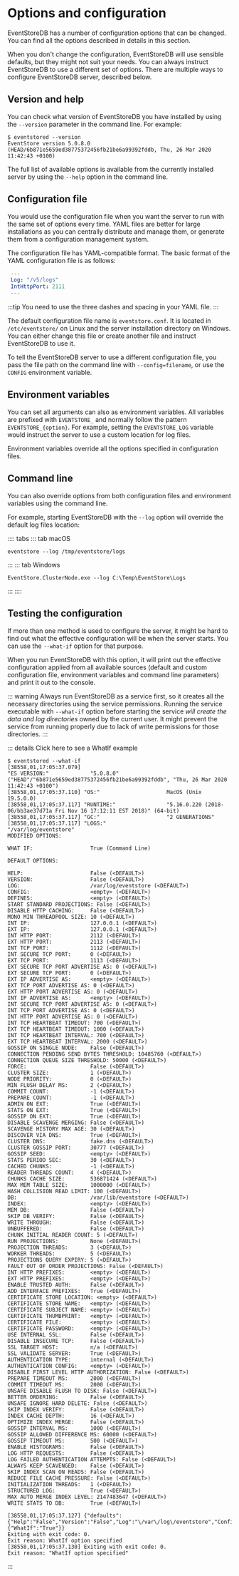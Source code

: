 # Options and configuration

EventStoreDB has a number of configuration options that can be changed. You can find all the options described in details in this section.

When you don't change the configuration, EventStoreDB will use sensible defaults, but they might not suit your needs. You can always instruct EventStoreDB to use a different set of options. There are multiple ways to configure EventStoreDB server, described below.

## Version and help

You can check what version of EventStoreDB you have installed by using the `--version` parameter in the command line. For example:

```
$ eventstored --version
EventStore version 5.0.8.0 (HEAD/6b871e5659ed38775372456fb21be6a99392fddb, Thu, 26 Mar 2020 11:42:43 +0100)
```

The full list of available options is available from the currently installed server by using the `--help` option in the command line.

## Configuration file

You would use the configuration file when you want the server to run with the same set of options every time. YAML files are better for large installations as you can centrally distribute and manage them, or generate them from a configuration management system.

The configuration file has YAML-compatible format. The basic format of the YAML configuration file is as follows:

```yaml
 ---
 Log: "/v5/logs"
 IntHttpPort: 2111
 --- 
```

:::tip
You need to use the three dashes and spacing in your YAML file.
:::

The default configuration file name is `eventstore.conf`. It is located in `/etc/eventstore/` on Linux and the server installation directory on Windows. You can either change this file or create another file and instruct EventStoreDB to use it.

To tell the EventStoreDB server to use a different configuration file, you pass the file path on the command line with `--config=filename`, or use the `CONFIG` environment variable.

## Environment variables

You can set all arguments can also as environment variables. All variables are prefixed with `EVENTSTORE_` and normally follow the pattern `EVENTSTORE_{option}`. For example, setting the `EVENTSTORE_LOG` variable would instruct the server to use a custom location for log files.

Environment variables override all the options specified in configuration files.

## Command line

You can also override options from both configuration files and environment variables using the command line.

For example, starting EventStoreDB with the `--log` option will override the default log files location:

:::: tabs
::: tab macOS
```
eventstore --log /tmp/eventstore/logs
```
:::
::: tab Windows
```
EventStore.ClusterNode.exe --log C:\Temp\EventStore\Logs
```
:::
::::

## Testing the configuration

If more than one method is used to configure the server, it might be hard to find out what the effective configuration will be when the server starts. You can use the `--what-if` option for that purpose. 

When you run EventStoreDB with this option, it will print out the effective configuration applied from all available sources (default and custom configuration file, environment variables and command line parameters) and print it out to the console.

::: warning
Always run EventStoreDB as a service first, so it creates all the necessary directories using the service permissions. Running the service executable with `--what-if` option before starting the service _will create the data and log directories_ owned by the current user. It might prevent the service from running properly due to lack of write permissions for those directories.
:::

::: details Click here to see a WhatIf example
```
$ eventstored --what-if
[38558,01,17:05:37.079]
"ES VERSION:"             "5.0.8.0" ("HEAD"/"6b871e5659ed38775372456fb21be6a99392fddb", "Thu, 26 Mar 2020 11:42:43 +0100")
[38558,01,17:05:37.110] "OS:"                     MacOS (Unix 19.5.0.0)
[38558,01,17:05:37.117] "RUNTIME:"                "5.16.0.220 (2018-06/bb3ae37d71a Fri Nov 16 17:12:11 EST 2018)" (64-bit)
[38558,01,17:05:37.117] "GC:"                     "2 GENERATIONS"
[38558,01,17:05:37.117] "LOGS:"                   "/var/log/eventstore"
MODIFIED OPTIONS:

WHAT IF:                  True (Command Line)

DEFAULT OPTIONS:

HELP:                     False (<DEFAULT>)
VERSION:                  False (<DEFAULT>)
LOG:                      /var/log/eventstore (<DEFAULT>)
CONFIG:                   <empty> (<DEFAULT>)
DEFINES:                  <empty> (<DEFAULT>)
START STANDARD PROJECTIONS: False (<DEFAULT>)
DISABLE HTTP CACHING:     False (<DEFAULT>)
MONO MIN THREADPOOL SIZE: 10 (<DEFAULT>)
INT IP:                   127.0.0.1 (<DEFAULT>)
EXT IP:                   127.0.0.1 (<DEFAULT>)
INT HTTP PORT:            2112 (<DEFAULT>)
EXT HTTP PORT:            2113 (<DEFAULT>)
INT TCP PORT:             1112 (<DEFAULT>)
INT SECURE TCP PORT:      0 (<DEFAULT>)
EXT TCP PORT:             1113 (<DEFAULT>)
EXT SECURE TCP PORT ADVERTISE AS: 0 (<DEFAULT>)
EXT SECURE TCP PORT:      0 (<DEFAULT>)
EXT IP ADVERTISE AS:      <empty> (<DEFAULT>)
EXT TCP PORT ADVERTISE AS: 0 (<DEFAULT>)
EXT HTTP PORT ADVERTISE AS: 0 (<DEFAULT>)
INT IP ADVERTISE AS:      <empty> (<DEFAULT>)
INT SECURE TCP PORT ADVERTISE AS: 0 (<DEFAULT>)
INT TCP PORT ADVERTISE AS: 0 (<DEFAULT>)
INT HTTP PORT ADVERTISE AS: 0 (<DEFAULT>)
INT TCP HEARTBEAT TIMEOUT: 700 (<DEFAULT>)
EXT TCP HEARTBEAT TIMEOUT: 1000 (<DEFAULT>)
INT TCP HEARTBEAT INTERVAL: 700 (<DEFAULT>)
EXT TCP HEARTBEAT INTERVAL: 2000 (<DEFAULT>)
GOSSIP ON SINGLE NODE:    False (<DEFAULT>)
CONNECTION PENDING SEND BYTES THRESHOLD: 10485760 (<DEFAULT>)
CONNECTION QUEUE SIZE THRESHOLD: 50000 (<DEFAULT>)
FORCE:                    False (<DEFAULT>)
CLUSTER SIZE:             1 (<DEFAULT>)
NODE PRIORITY:            0 (<DEFAULT>)
MIN FLUSH DELAY MS:       2 (<DEFAULT>)
COMMIT COUNT:             -1 (<DEFAULT>)
PREPARE COUNT:            -1 (<DEFAULT>)
ADMIN ON EXT:             True (<DEFAULT>)
STATS ON EXT:             True (<DEFAULT>)
GOSSIP ON EXT:            True (<DEFAULT>)
DISABLE SCAVENGE MERGING: False (<DEFAULT>)
SCAVENGE HISTORY MAX AGE: 30 (<DEFAULT>)
DISCOVER VIA DNS:         True (<DEFAULT>)
CLUSTER DNS:              fake.dns (<DEFAULT>)
CLUSTER GOSSIP PORT:      30777 (<DEFAULT>)
GOSSIP SEED:              <empty> (<DEFAULT>)
STATS PERIOD SEC:         30 (<DEFAULT>)
CACHED CHUNKS:            -1 (<DEFAULT>)
READER THREADS COUNT:     4 (<DEFAULT>)
CHUNKS CACHE SIZE:        536871424 (<DEFAULT>)
MAX MEM TABLE SIZE:       1000000 (<DEFAULT>)
HASH COLLISION READ LIMIT: 100 (<DEFAULT>)
DB:                       /var/lib/eventstore (<DEFAULT>)
INDEX:                    <empty> (<DEFAULT>)
MEM DB:                   False (<DEFAULT>)
SKIP DB VERIFY:           False (<DEFAULT>)
WRITE THROUGH:            False (<DEFAULT>)
UNBUFFERED:               False (<DEFAULT>)
CHUNK INITIAL READER COUNT: 5 (<DEFAULT>)
RUN PROJECTIONS:          None (<DEFAULT>)
PROJECTION THREADS:       3 (<DEFAULT>)
WORKER THREADS:           5 (<DEFAULT>)
PROJECTIONS QUERY EXPIRY: 5 (<DEFAULT>)
FAULT OUT OF ORDER PROJECTIONS: False (<DEFAULT>)
INT HTTP PREFIXES:        <empty> (<DEFAULT>)
EXT HTTP PREFIXES:        <empty> (<DEFAULT>)
ENABLE TRUSTED AUTH:      False (<DEFAULT>)
ADD INTERFACE PREFIXES:   True (<DEFAULT>)
CERTIFICATE STORE LOCATION: <empty> (<DEFAULT>)
CERTIFICATE STORE NAME:   <empty> (<DEFAULT>)
CERTIFICATE SUBJECT NAME: <empty> (<DEFAULT>)
CERTIFICATE THUMBPRINT:   <empty> (<DEFAULT>)
CERTIFICATE FILE:         <empty> (<DEFAULT>)
CERTIFICATE PASSWORD:     <empty> (<DEFAULT>)
USE INTERNAL SSL:         False (<DEFAULT>)
DISABLE INSECURE TCP:     False (<DEFAULT>)
SSL TARGET HOST:          n/a (<DEFAULT>)
SSL VALIDATE SERVER:      True (<DEFAULT>)
AUTHENTICATION TYPE:      internal (<DEFAULT>)
AUTHENTICATION CONFIG:    <empty> (<DEFAULT>)
DISABLE FIRST LEVEL HTTP AUTHORIZATION: False (<DEFAULT>)
PREPARE TIMEOUT MS:       2000 (<DEFAULT>)
COMMIT TIMEOUT MS:        2000 (<DEFAULT>)
UNSAFE DISABLE FLUSH TO DISK: False (<DEFAULT>)
BETTER ORDERING:          False (<DEFAULT>)
UNSAFE IGNORE HARD DELETE: False (<DEFAULT>)
SKIP INDEX VERIFY:        False (<DEFAULT>)
INDEX CACHE DEPTH:        16 (<DEFAULT>)
OPTIMIZE INDEX MERGE:     False (<DEFAULT>)
GOSSIP INTERVAL MS:       1000 (<DEFAULT>)
GOSSIP ALLOWED DIFFERENCE MS: 60000 (<DEFAULT>)
GOSSIP TIMEOUT MS:        500 (<DEFAULT>)
ENABLE HISTOGRAMS:        False (<DEFAULT>)
LOG HTTP REQUESTS:        False (<DEFAULT>)
LOG FAILED AUTHENTICATION ATTEMPTS: False (<DEFAULT>)
ALWAYS KEEP SCAVENGED:    False (<DEFAULT>)
SKIP INDEX SCAN ON READS: False (<DEFAULT>)
REDUCE FILE CACHE PRESSURE: False (<DEFAULT>)
INITIALIZATION THREADS:   1 (<DEFAULT>)
STRUCTURED LOG:           True (<DEFAULT>)
MAX AUTO MERGE INDEX LEVEL: 2147483647 (<DEFAULT>)
WRITE STATS TO DB:        True (<DEFAULT>)

[38558,01,17:05:37.127] {"defaults":{"Help":"False","Version":"False","Log":"\/var\/log\/eventstore","Config":"","Defines":"System.String[]","StartStandardProjections":"False","DisableHTTPCaching":"False","MonoMinThreadpoolSize":"10","IntIp":"127.0.0.1","ExtIp":"127.0.0.1","IntHttpPort":"2112","ExtHttpPort":"2113","IntTcpPort":"1112","IntSecureTcpPort":"0","ExtTcpPort":"1113","ExtSecureTcpPortAdvertiseAs":"0","ExtSecureTcpPort":"0","ExtIpAdvertiseAs":null,"ExtTcpPortAdvertiseAs":"0","ExtHttpPortAdvertiseAs":"0","IntIpAdvertiseAs":null,"IntSecureTcpPortAdvertiseAs":"0","IntTcpPortAdvertiseAs":"0","IntHttpPortAdvertiseAs":"0","IntTcpHeartbeatTimeout":"700","ExtTcpHeartbeatTimeout":"1000","IntTcpHeartbeatInterval":"700","ExtTcpHeartbeatInterval":"2000","GossipOnSingleNode":"False","ConnectionPendingSendBytesThreshold":"10485760","ConnectionQueueSizeThreshold":"50000","Force":"False","ClusterSize":"1","NodePriority":"0","MinFlushDelayMs":"2","CommitCount":"-1","PrepareCount":"-1","AdminOnExt":"True","StatsOnExt":"True","GossipOnExt":"True","DisableScavengeMerging":"False","ScavengeHistoryMaxAge":"30","DiscoverViaDns":"True","ClusterDns":"fake.dns","ClusterGossipPort":"30777","GossipSeed":"System.Net.IPEndPoint[]","StatsPeriodSec":"30","CachedChunks":"-1","ReaderThreadsCount":"4","ChunksCacheSize":"536871424","MaxMemTableSize":"1000000","HashCollisionReadLimit":"100","Db":"\/var\/lib\/eventstore","Index":null,"MemDb":"False","SkipDbVerify":"False","WriteThrough":"False","Unbuffered":"False","ChunkInitialReaderCount":"5","RunProjections":"None","ProjectionThreads":"3","WorkerThreads":"5","ProjectionsQueryExpiry":"5","FaultOutOfOrderProjections":"False","IntHttpPrefixes":"System.String[]","ExtHttpPrefixes":"System.String[]","EnableTrustedAuth":"False","AddInterfacePrefixes":"True","CertificateStoreLocation":"","CertificateStoreName":"","CertificateSubjectName":"","CertificateThumbprint":"","CertificateFile":"","CertificatePassword":"","UseInternalSsl":"False","DisableInsecureTCP":"False","SslTargetHost":"n\/a","SslValidateServer":"True","AuthenticationType":"internal","AuthenticationConfig":"","DisableFirstLevelHttpAuthorization":"False","PrepareTimeoutMs":"2000","CommitTimeoutMs":"2000","UnsafeDisableFlushToDisk":"False","BetterOrdering":"False","UnsafeIgnoreHardDelete":"False","SkipIndexVerify":"False","IndexCacheDepth":"16","OptimizeIndexMerge":"False","GossipIntervalMs":"1000","GossipAllowedDifferenceMs":"60000","GossipTimeoutMs":"500","EnableHistograms":"False","LogHttpRequests":"False","LogFailedAuthenticationAttempts":"False","AlwaysKeepScavenged":"False","SkipIndexScanOnReads":"False","ReduceFileCachePressure":"False","InitializationThreads":"1","StructuredLog":"True","MaxAutoMergeIndexLevel":"2147483647","WriteStatsToDb":"True"},"modified":{"WhatIf":"True"}}
Exiting with exit code: 0.
Exit reason: WhatIf option specified
[38558,01,17:05:37.130] Exiting with exit code: 0.
Exit reason: "WhatIf option specified"
```
:::

